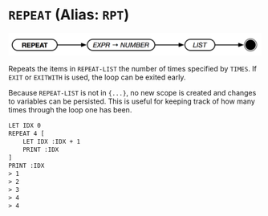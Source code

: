# `REPEAT` (Alias: `RPT`)

![REPEAT](../assets/repeat.png)

Repeats the items in `REPEAT-LIST` the number of times specified by `TIMES`. If `EXIT` or `EXITWITH` is used, the loop can be exited early.

Because `REPEAT-LIST` is not in `{...}`, no new scope is created and changes to variables can be persisted. This is useful for keeping track of how many times through the loop one has been.

```text
LET IDX 0
REPEAT 4 [
    LET IDX :IDX + 1
    PRINT :IDX
]
PRINT :IDX
> 1
> 2
> 3
> 4
> 4
```
